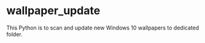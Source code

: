 # wallpaper_update
This Python is to scan and update new Windows 10 wallpapers to dedicated folder.
